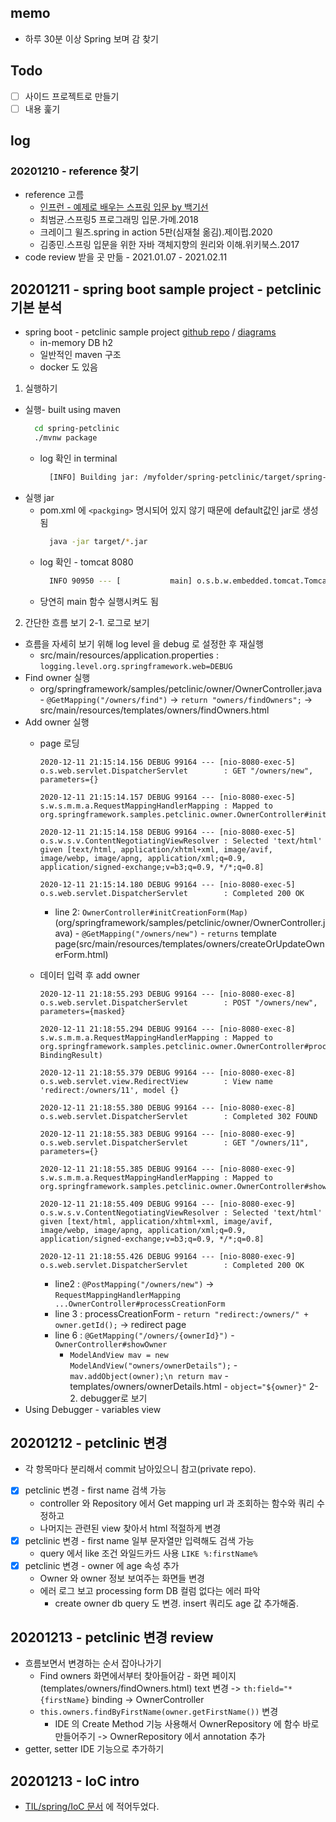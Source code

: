 ## memo
- 하루 30분 이상 Spring 보며 감 찾기

## Todo
- [ ] 사이드 프로젝트로 만들기
- [ ] 내용 훑기

## log
### 20201210 - reference 찾기
- reference 고름
  - [인프런 - 예제로 배우는 스프링 입문 by 백기선](https://www.inflearn.com/course/spring_revised_edition/dashboard)
  - 최범균.스프링5 프로그래밍 입문.가메.2018
  - 크레이그 윌즈.spring in action 5판(심재철 옮김).제이펍.2020
  - 김종민.스프링 입문을 위한 자바 객체지향의 원리와 이해.위키북스.2017 
- code review 받을 곳 만듦 - 2021.01.07 - 2021.02.11

## 20201211 - spring boot sample project - petclinic 기본 분석
- spring boot - petclinic sample project [github repo](https://github.com/spring-projects/spring-petclinic) / [diagrams](https://speakerdeck.com/michaelisvy/spring-petclinic-sample-application)
  - in-memory DB h2
  - 일반적인 maven 구조
  - docker 도 있음
1. 실행하기
- 실행- built using maven
  ```bash
    cd spring-petclinic
    ./mvnw package 
  ```
  - log 확인 in terminal
    ```bash
      [INFO] Building jar: /myfolder/spring-petclinic/target/spring-petclinic-2.4.0.BUILD-SNAPSHOT.jar
    ```
- 실행 jar
  - pom.xml 에 `<packging>` 명시되어 있지 않기 때문에 default값인 jar로 생성됨
    ```bash
      java -jar target/*.jar
    ``` 
  - log 확인 - tomcat 8080
    ```bash
      INFO 90950 --- [           main] o.s.b.w.embedded.tomcat.TomcatWebServer  : Tomcat started on port(s): 8080 (http) with context path ''
    ```
  - 당연히 main 함수 실행시켜도 됨

2. 간단한 흐름 보기
2-1. 로그로 보기
- 흐름을 자세히 보기 위해 log level 을 debug 로 설정한 후 재실행
  - src/main/resources/application.properties : `logging.level.org.springframework.web=DEBUG`
- Find owner 실행
  - org/springframework/samples/petclinic/owner/OwnerController.java - `@GetMapping("/owners/find")` -> `return "owners/findOwners";` -> src/main/resources/templates/owners/findOwners.html
- Add owner 실행
  - page 로딩
    ```
    2020-12-11 21:15:14.156 DEBUG 99164 --- [nio-8080-exec-5] o.s.web.servlet.DispatcherServlet        : GET "/owners/new", parameters={}

    2020-12-11 21:15:14.157 DEBUG 99164 --- [nio-8080-exec-5] s.w.s.m.m.a.RequestMappingHandlerMapping : Mapped to org.springframework.samples.petclinic.owner.OwnerController#initCreationForm(Map)
    
    2020-12-11 21:15:14.158 DEBUG 99164 --- [nio-8080-exec-5] o.s.w.s.v.ContentNegotiatingViewResolver : Selected 'text/html' given [text/html, application/xhtml+xml, image/avif, image/webp, image/apng, application/xml;q=0.9, application/signed-exchange;v=b3;q=0.9, */*;q=0.8]
    
    2020-12-11 21:15:14.180 DEBUG 99164 --- [nio-8080-exec-5] o.s.web.servlet.DispatcherServlet        : Completed 200 OK
    ```

    - line 2:  `OwnerController#initCreationForm(Map)`(org/springframework/samples/petclinic/owner/OwnerController.java) -  `@GetMapping("/owners/new")` - `returns` template page(src/main/resources/templates/owners/createOrUpdateOwnerForm.html)
  - 데이터 입력 후 add owner 
    ```
    2020-12-11 21:18:55.293 DEBUG 99164 --- [nio-8080-exec-8] o.s.web.servlet.DispatcherServlet        : POST "/owners/new", parameters={masked}
    
    2020-12-11 21:18:55.294 DEBUG 99164 --- [nio-8080-exec-8] s.w.s.m.m.a.RequestMappingHandlerMapping : Mapped to org.springframework.samples.petclinic.owner.OwnerController#processCreationForm(Owner, BindingResult)
    
    2020-12-11 21:18:55.379 DEBUG 99164 --- [nio-8080-exec-8] o.s.web.servlet.view.RedirectView        : View name 'redirect:/owners/11', model {}
    
    2020-12-11 21:18:55.380 DEBUG 99164 --- [nio-8080-exec-8] o.s.web.servlet.DispatcherServlet        : Completed 302 FOUND
    
    2020-12-11 21:18:55.383 DEBUG 99164 --- [nio-8080-exec-9] o.s.web.servlet.DispatcherServlet        : GET "/owners/11", parameters={}
    
    2020-12-11 21:18:55.385 DEBUG 99164 --- [nio-8080-exec-9] s.w.s.m.m.a.RequestMappingHandlerMapping : Mapped to org.springframework.samples.petclinic.owner.OwnerController#showOwner(int)
    
    2020-12-11 21:18:55.409 DEBUG 99164 --- [nio-8080-exec-9] o.s.w.s.v.ContentNegotiatingViewResolver : Selected 'text/html' given [text/html, application/xhtml+xml, image/avif, image/webp, image/apng, application/xml;q=0.9, application/signed-exchange;v=b3;q=0.9, */*;q=0.8]
    
    2020-12-11 21:18:55.426 DEBUG 99164 --- [nio-8080-exec-9] o.s.web.servlet.DispatcherServlet        : Completed 200 OK
    ```
    - line2 : `@PostMapping("/owners/new")` -> `RequestMappingHandlerMapping ...OwnerController#processCreationForm`
    - line 3 :  processCreationForm - `return "redirect:/owners/" + owner.getId();` -> redirect page
    - line 6 : `@GetMapping("/owners/{ownerId}")` - `OwnerController#showOwner`
      - `ModelAndView mav = new ModelAndView("owners/ownerDetails");` - `mav.addObject(owner);\n return mav` - templates/owners/ownerDetails.html - `object="${owner}"`
2-2. debugger로 보기
- Using Debugger -  variables view  

## 20201212 - petclinic 변경
- 각 항목마다 분리해서 commit 남아있으니 참고(private repo).
- [x] petclinic 변경 - first name 검색 가능
  - controller 와 Repository 에서 Get mapping url 과 조회하는 함수와 쿼리 수정하고
  - 나머지는 관련된 view 찾아서 html 적절하게 변경
- [x] petclinic 변경 - first name 일부 문자열만 입력해도 검색 가능
  - query 에서 like 조건 와일드카드 사용 `LIKE %:firstName%`
- [x] petclinic 변경 - owner 에 age 속성 추가
  - Owner 와 owner 정보 보여주는 화면들 변경
  - 에러 로그 보고 processing form DB 컬럼 없다는 에러 파악
    - create owner db query 도 변경. insert 쿼리도 age 값 추가해줌.

## 20201213 - petclinic 변경 review
- 흐름보면서 변경하는 순서 잡아나가기 
  - Find owners 화면에서부터 찾아들어감 - 화면 페이지 (templates/owners/findOwners.html) text 변경 -> `th:field="*{firstName}` binding 
  -> OwnerController 
   - `this.owners.findByFirstName(owner.getFirstName())` 변경 
     - IDE 의 Create Method 기능 사용해서 OwnerRepository 에 함수 바로 만들어주기
  -> OwnerRepository 에서 annotation 추가
- getter, setter IDE 기능으로 추가하기 

## 20201213 - IoC intro
- [TIL/spring/IoC 문서](./ioc.md) 에 적어두었다.

